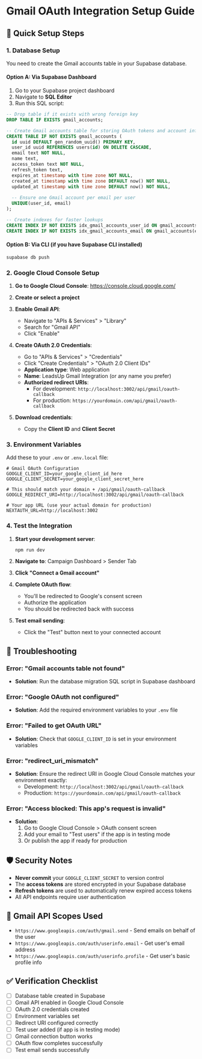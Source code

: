 # Gmail OAuth Integration Setup Guide

## 🚀 Quick Setup Steps

### 1. Database Setup

You need to create the Gmail accounts table in your Supabase database.

#### Option A: Via Supabase Dashboard
1. Go to your Supabase project dashboard
2. Navigate to **SQL Editor**
3. Run this SQL script:

```sql
-- Drop table if it exists with wrong foreign key
DROP TABLE IF EXISTS gmail_accounts;

-- Create Gmail accounts table for storing OAuth tokens and account info
CREATE TABLE IF NOT EXISTS gmail_accounts (
  id uuid DEFAULT gen_random_uuid() PRIMARY KEY,
  user_id uuid REFERENCES users(id) ON DELETE CASCADE,
  email text NOT NULL,
  name text,
  access_token text NOT NULL,
  refresh_token text,
  expires_at timestamp with time zone NOT NULL,
  created_at timestamp with time zone DEFAULT now() NOT NULL,
  updated_at timestamp with time zone DEFAULT now() NOT NULL,
  
  -- Ensure one Gmail account per email per user
  UNIQUE(user_id, email)
);

-- Create indexes for faster lookups
CREATE INDEX IF NOT EXISTS idx_gmail_accounts_user_id ON gmail_accounts(user_id);
CREATE INDEX IF NOT EXISTS idx_gmail_accounts_email ON gmail_accounts(email);
```

#### Option B: Via CLI (if you have Supabase CLI installed)
```bash
supabase db push
```

### 2. Google Cloud Console Setup

1. **Go to Google Cloud Console**: https://console.cloud.google.com/
2. **Create or select a project**
3. **Enable Gmail API**:
   - Navigate to "APIs & Services" > "Library"
   - Search for "Gmail API"
   - Click "Enable"

4. **Create OAuth 2.0 Credentials**:
   - Go to "APIs & Services" > "Credentials"
   - Click "Create Credentials" > "OAuth 2.0 Client IDs"
   - **Application type**: Web application
   - **Name**: LeadsUp Gmail Integration (or any name you prefer)
   - **Authorized redirect URIs**: 
     - For development: `http://localhost:3002/api/gmail/oauth-callback`
     - For production: `https://yourdomain.com/api/gmail/oauth-callback`

5. **Download credentials**:
   - Copy the **Client ID** and **Client Secret**

### 3. Environment Variables

Add these to your `.env` or `.env.local` file:

```env
# Gmail OAuth Configuration
GOOGLE_CLIENT_ID=your_google_client_id_here
GOOGLE_CLIENT_SECRET=your_google_client_secret_here

# This should match your domain + /api/gmail/oauth-callback
GOOGLE_REDIRECT_URI=http://localhost:3002/api/gmail/oauth-callback

# Your app URL (use your actual domain for production)
NEXTAUTH_URL=http://localhost:3002
```

### 4. Test the Integration

1. **Start your development server**:
   ```bash
   npm run dev
   ```

2. **Navigate to**: Campaign Dashboard > Sender Tab

3. **Click "Connect a Gmail account"**

4. **Complete OAuth flow**:
   - You'll be redirected to Google's consent screen
   - Authorize the application
   - You should be redirected back with success

5. **Test email sending**: 
   - Click the "Test" button next to your connected account

## 🔧 Troubleshooting

### Error: "Gmail accounts table not found"
- **Solution**: Run the database migration SQL script in Supabase dashboard

### Error: "Google OAuth not configured"
- **Solution**: Add the required environment variables to your `.env` file

### Error: "Failed to get OAuth URL"
- **Solution**: Check that `GOOGLE_CLIENT_ID` is set in your environment variables

### Error: "redirect_uri_mismatch"
- **Solution**: Ensure the redirect URI in Google Cloud Console matches your environment exactly:
  - Development: `http://localhost:3002/api/gmail/oauth-callback`
  - Production: `https://yourdomain.com/api/gmail/oauth-callback`

### Error: "Access blocked: This app's request is invalid"
- **Solution**: 
  1. Go to Google Cloud Console > OAuth consent screen
  2. Add your email to "Test users" if the app is in testing mode
  3. Or publish the app if ready for production

## 🛡️ Security Notes

- **Never commit** your `GOOGLE_CLIENT_SECRET` to version control
- The **access tokens** are stored encrypted in your Supabase database
- **Refresh tokens** are used to automatically renew expired access tokens
- All API endpoints require user authentication

## 📧 Gmail API Scopes Used

- `https://www.googleapis.com/auth/gmail.send` - Send emails on behalf of the user
- `https://www.googleapis.com/auth/userinfo.email` - Get user's email address
- `https://www.googleapis.com/auth/userinfo.profile` - Get user's basic profile info

## ✅ Verification Checklist

- [ ] Database table created in Supabase
- [ ] Gmail API enabled in Google Cloud Console
- [ ] OAuth 2.0 credentials created
- [ ] Environment variables set
- [ ] Redirect URI configured correctly
- [ ] Test user added (if app is in testing mode)
- [ ] Gmail connection button works
- [ ] OAuth flow completes successfully
- [ ] Test email sends successfully